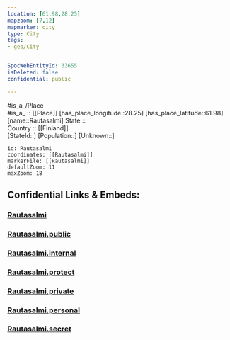 ```yaml
---
location: [61.98,28.25] 
mapzoom: [7,12] 
mapmarker: city 
type: City
tags:
- geo/City


SpocWebEntityId: 33655
isDeleted: false
confidential: public

---
```

#is_a_/Place  
#is_a_ :: [[Place]] 
[has_place_longitude::28.25] 
[has_place_latitude::61.98] 
[name::Rautasalmi] 
State ::  
Country :: [[Finland]]  
[StateId::] 
[Population::] 
[Unknown::] 


```leaflet
id: Rautasalmi
coordinates: [[Rautasalmi]] 
markerFile: [[Rautasalmi]] 
defaultZoom: 11 
maxZoom: 18
```


## Confidential Links & Embeds: 

### [Rautasalmi](/_Standards/Earth/Continent/Europe/Europe~North/Finland/Provinces~Finland/Eastern_Finland/counties~Eastern_Finland/Savonia~South/City/Rautasalmi.md) 

### [Rautasalmi.public](/_public/Earth/Continent/Europe/Europe~North/Finland/Provinces~Finland/Eastern_Finland/counties~Eastern_Finland/Savonia~South/City/Rautasalmi.public.md) 

### [Rautasalmi.internal](/_internal/Earth/Continent/Europe/Europe~North/Finland/Provinces~Finland/Eastern_Finland/counties~Eastern_Finland/Savonia~South/City/Rautasalmi.internal.md) 

### [Rautasalmi.protect](/_protect/Earth/Continent/Europe/Europe~North/Finland/Provinces~Finland/Eastern_Finland/counties~Eastern_Finland/Savonia~South/City/Rautasalmi.protect.md) 

### [Rautasalmi.private](/_private/Earth/Continent/Europe/Europe~North/Finland/Provinces~Finland/Eastern_Finland/counties~Eastern_Finland/Savonia~South/City/Rautasalmi.private.md) 

### [Rautasalmi.personal](/_personal/Earth/Continent/Europe/Europe~North/Finland/Provinces~Finland/Eastern_Finland/counties~Eastern_Finland/Savonia~South/City/Rautasalmi.personal.md) 

### [Rautasalmi.secret](/_secret/Earth/Continent/Europe/Europe~North/Finland/Provinces~Finland/Eastern_Finland/counties~Eastern_Finland/Savonia~South/City/Rautasalmi.secret.md)


